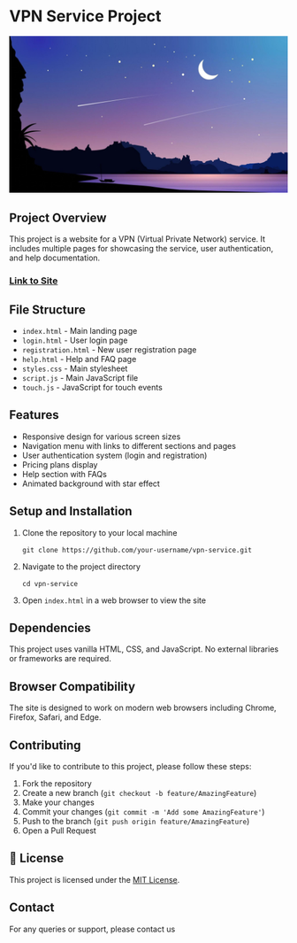 # VPN Service Project

![VPN Logo](images/logo.jpg)

## Project Overview

This project is a website for a VPN (Virtual Private Network) service. It includes multiple pages for showcasing the service, user authentication, and help documentation.

### [Link to Site](https://rwhrsbh.github.io/Site/)

## File Structure

- `index.html` - Main landing page
- `login.html` - User login page
- `registration.html` - New user registration page
- `help.html` - Help and FAQ page
- `styles.css` - Main stylesheet
- `script.js` - Main JavaScript file
- `touch.js` - JavaScript for touch events

## Features

- Responsive design for various screen sizes
- Navigation menu with links to different sections and pages
- User authentication system (login and registration)
- Pricing plans display
- Help section with FAQs
- Animated background with star effect

## Setup and Installation

1. Clone the repository to your local machine
   ```
   git clone https://github.com/your-username/vpn-service.git
   ```
2. Navigate to the project directory
   ```
   cd vpn-service
   ```
3. Open `index.html` in a web browser to view the site

## Dependencies

This project uses vanilla HTML, CSS, and JavaScript. No external libraries or frameworks are required.

## Browser Compatibility

The site is designed to work on modern web browsers including Chrome, Firefox, Safari, and Edge.

## Contributing

If you'd like to contribute to this project, please follow these steps:

1. Fork the repository
2. Create a new branch (`git checkout -b feature/AmazingFeature`)
3. Make your changes
4. Commit your changes (`git commit -m 'Add some AmazingFeature'`)
5. Push to the branch (`git push origin feature/AmazingFeature`)
6. Open a Pull Request

## 📄 License

This project is licensed under the [MIT License](LICENSE).

## Contact

For any queries or support, please contact us
